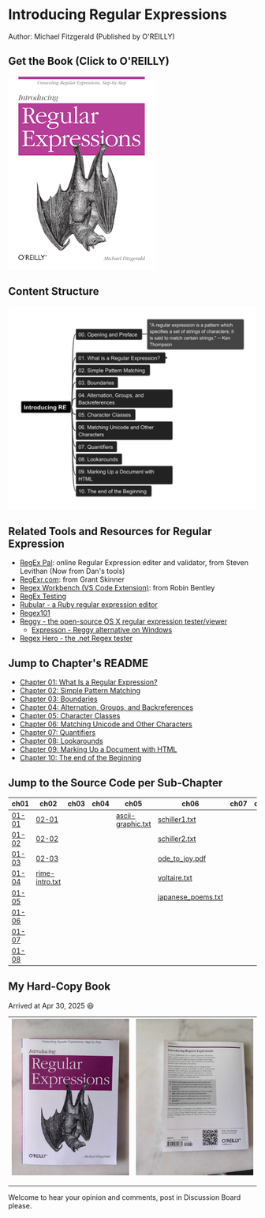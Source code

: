 # Introducing Regular Expressions

Author: Michael Fitzgerald (Published by O'REILLY)

## Get the Book (Click to O'REILLY)

[![book cover](img/Intro_RE_bookcover-small.png)](https://www.oreilly.com/library/view/introducing-regular-expressions/9781449338879/)

## Content Structure

![mindmind-l1](img/Introducing_Regular_Expressions.png)

## Related Tools and Resources for Regular Expression

- [RegEx Pal](https://www.regexpal.com/): online Regular Expression editer and validator, from Steven Levithan (Now from Dan's tools)
- [RegExr.com](https://regexr.com/): from Grant Skinner
- [Regex Workbench (VS Code Extension)](https://marketplace.visualstudio.com/items?itemName=robinbentley.vscode-regex-workbench): from Robin Bentley
- [RegEx Testing](https://www.regextester.com/)
- [Rubular - a Ruby regular expression editor](https://rubular.com/)
- [Regex101](https://regex101.com/)
- [Reggy - the open-source OS X regular expression tester/viewer](http://reggyapp.com/)
    - [Expresson - Reggy alternative on Windows](https://ultrapico.com/Expresso.htm)
- [Regex Hero - the .net Regex tester](https://regexhero.net/tester)

## Jump to Chapter's README

- [Chapter 01: What Is a Regular Expression?](ch01/README.md)
- [Chapter 02: Simple Pattern Matching](ch02/README.md)
- [Chapter 03: Boundaries](ch03/README.md)
- [Chapter 04: Alternation, Groups, and Backreferences](ch04/README.md)
- [Chapter 05: Character Classes](ch05/README.md)
- [Chapter 06: Matching Unicode and Other Characters](ch06/README.md)
- [Chapter 07: Quantifiers](ch07/README.md)
- [Chapter 08: Lookarounds](ch08/README.md)
- [Chapter 09: Marking Up a Document with HTML](ch09/README.md)
- [Chapter 10: The end of the Beginning](ch10/README.md)
## Jump to the Source Code per Sub-Chapter

| ch01 | ch02 | ch03 | ch04 | ch05 | ch06 | ch07 | ch08 | ch09 | ch10 |
| --- | --- | --- | --- | --- | --- | --- | --- | --- | --- |
| [01-01](ch01/01-01.md) | [02-01](ch02/02-01.md) | | | [ascii-graphic.txt](ch05/ascii-graphic.txt) | [schiller1.txt](ch06/schiller1.txt) | | | | |
| [01-02](ch01/01-02.md) | [02-02](ch02/02-02.md) | | | | [schiller2.txt](ch06/schiller2.txt) | | | | | |
| [01-03](ch01/01-03.md) | [02-03](ch02/02-03.md) | | | | [ode_to_joy.pdf](ch06/ode_to_joy.pdf) | | | | |
| [01-04](ch01/01-04.md) | [rime-intro.txt](ch02/rime-intro.txt) | | | | [voltaire.txt](ch06/voltaire.txt) | | | | |
| [01-05](ch01/01-05.md) | | | | | [japanese_poems.txt](ch06/japanese_poems.txt) | | | | |
| [01-06](ch01/01-06.md) | | | | | | | | | |
| [01-07](ch01/01-07.md) | | | | | | | | | |
| [01-08](ch01/01-08.md) | | | | | | | | | |

## My Hard-Copy Book

Arrived at Apr 30, 2025 :satisfied:

| ![book-front](img/my-introRE-book-front-small.jpg) | ![book-back](img/my-introRE-book-back-small.jpg) |
| --- | --- |

---

Welcome to hear your opinion and comments, post in Discussion Board please.